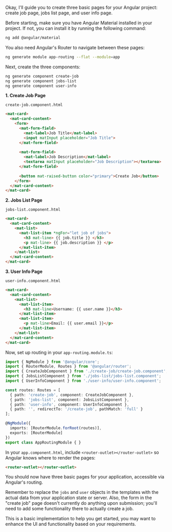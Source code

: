 Okay, I'll guide you to create three basic pages for your Angular project: create job page, jobs list page, and user info page. 

Before starting, make sure you have Angular Material installed in your project. If not, you can install it by running the following command:

```bash
ng add @angular/material
```

You also need Angular's Router to navigate between these pages:

```bash
ng generate module app-routing --flat --module=app
```

Next, create the three components:

```bash
ng generate component create-job
ng generate component jobs-list
ng generate component user-info
```

**1. Create Job Page**

`create-job.component.html`

```html
<mat-card>
  <mat-card-content>
    <form>
      <mat-form-field>
        <mat-label>Job Title</mat-label>
        <input matInput placeholder="Job Title">
      </mat-form-field>
      
      <mat-form-field>
        <mat-label>Job Description</mat-label>
        <textarea matInput placeholder="Job Description"></textarea>
      </mat-form-field>
      
      <button mat-raised-button color="primary">Create Job</button>
    </form>
  </mat-card-content>
</mat-card>
```

**2. Jobs List Page**

`jobs-list.component.html`

```html
<mat-card>
  <mat-card-content>
    <mat-list>
      <mat-list-item *ngFor="let job of jobs">
        <h3 mat-line> {{ job.title }} </h3>
        <p mat-line> {{ job.description }} </p>
      </mat-list-item>
    </mat-list>
  </mat-card-content>
</mat-card>
```

**3. User Info Page**

`user-info.component.html`

```html
<mat-card>
  <mat-card-content>
    <mat-list>
      <mat-list-item>
        <h3 mat-line>Username: {{ user.name }}</h3>
      </mat-list-item>
      <mat-list-item>
        <p mat-line>Email: {{ user.email }}</p>
      </mat-list-item>
    </mat-list>
  </mat-card-content>
</mat-card>
```

Now, set up routing in your `app-routing.module.ts`:

```typescript
import { NgModule } from '@angular/core';
import { RouterModule, Routes } from '@angular/router';
import { CreateJobComponent } from './create-job/create-job.component';
import { JobsListComponent } from './jobs-list/jobs-list.component';
import { UserInfoComponent } from './user-info/user-info.component';

const routes: Routes = [
  { path: 'create-job', component: CreateJobComponent },
  { path: 'jobs-list', component: JobsListComponent },
  { path: 'user-info', component: UserInfoComponent },
  { path: '', redirectTo: '/create-job', pathMatch: 'full' }
];

@NgModule({
  imports: [RouterModule.forRoot(routes)],
  exports: [RouterModule]
})
export class AppRoutingModule { }
```

In your `app.component.html`, include `<router-outlet></router-outlet>` so Angular knows where to render the pages:

```html
<router-outlet></router-outlet>
```

You should now have three basic pages for your application, accessible via Angular's routing.

Remember to replace the `jobs` and `user` objects in the templates with the actual data from your application state or server. Also, the form in the "create job" page doesn't currently do anything upon submission; you'll need to add some functionality there to actually create a job.

This is a basic implementation to help you get started, you may want to enhance the UI and functionality based on your requirements.